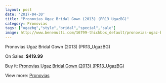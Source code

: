 ```yaml
---
layout: post
date: '2017-04-30'
title: "Pronovias Ugaz Bridal Gown (2013) (PR13_UgazBG)"
category: Pronovias
tags: ["ugazbg","style","bridal","special","sale"]
image: http://www.benemulti.com/16799-thickbox_default/pronovias-ugaz-bridal-gown-2013-pr13ugazbg.jpg
---
```

Pronovias Ugaz Bridal Gown (2013) (PR13_UgazBG)

On Sales: **$419.99**
<a href="https://www.benemulti.com/en/pronovias/6431-pronovias-ugaz-bridal-gown-2013-pr13ugazbg.html"><amp-img layout="responsive" width="600" height="600" src="//www.benemulti.com/16799-thickbox_default/pronovias-ugaz-bridal-gown-2013-pr13ugazbg.jpg" alt="Pronovias Ugaz Bridal Gown (2013) (PR13_UgazBG) 0" /></a>
<a href="https://www.benemulti.com/en/pronovias/6431-pronovias-ugaz-bridal-gown-2013-pr13ugazbg.html"><amp-img layout="responsive" width="600" height="600" src="//www.benemulti.com/16801-thickbox_default/pronovias-ugaz-bridal-gown-2013-pr13ugazbg.jpg" alt="Pronovias Ugaz Bridal Gown (2013) (PR13_UgazBG) 1" /></a>
<a href="https://www.benemulti.com/en/pronovias/6431-pronovias-ugaz-bridal-gown-2013-pr13ugazbg.html"><amp-img layout="responsive" width="600" height="600" src="//www.benemulti.com/16800-thickbox_default/pronovias-ugaz-bridal-gown-2013-pr13ugazbg.jpg" alt="Pronovias Ugaz Bridal Gown (2013) (PR13_UgazBG) 2" /></a>

Buy it: [Pronovias Ugaz Bridal Gown (2013) (PR13_UgazBG)](https://www.benemulti.com/en/pronovias/6431-pronovias-ugaz-bridal-gown-2013-pr13ugazbg.html "Pronovias Ugaz Bridal Gown (2013) (PR13_UgazBG)")

View more: [Pronovias](https://www.benemulti.com/en/55-pronovias "Pronovias")